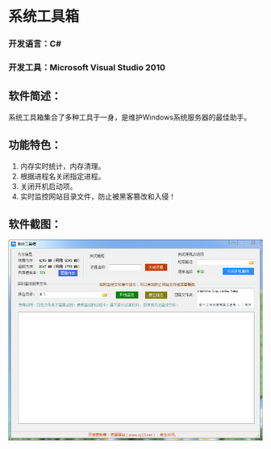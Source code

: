 # 系统工具箱
### 开发语言：C#
### 开发工具：Microsoft Visual Studio 2010
## 软件简述：
系统工具箱集合了多种工具于一身，是维护Windows系统服务器的最佳助手。
## 功能特色：
1. 内存实时统计，内存清理。
2. 根据进程名关闭指定进程。
3. 关闭开机启动项。
4. 实时监控网站目录文件，防止被黑客篡改和入侵！
## 软件截图：
![logo.png](readme/logo.png)
